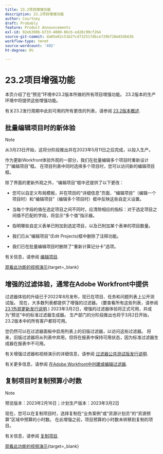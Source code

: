 ```yaml
---
title: 23.2项目增强功能
description: 23.2项目增强功能
author: Courtney
draft: Probably
feature: Product Announcements
exl-id: 02eb390b-b733-4080-86cb-ed28c99cf2b4
source-git-commit: da05e02c51627cd732517dbce729bf28e65db63b
workflow-type: tm+mt
source-wordcount: '492'
ht-degree: 0%

---
```


# 23.2项目增强功能

本页介绍了在“预览”环境中23.2版本所做的所有项目增强功能。 23.2版本的生产环境中将提供这些增强功能。

有关23.2发行周期中此刻可用的所有更改的列表，请参阅 [23.2版本概述](/help/quicksilver/product-announcements/product-releases/23.2-release-activity/23-2-release-overview.md).

## 批量编辑项目时的新体验

>[!NOTE]
>
>从3月23日开始，这将分阶段推出并在2023年5月11日之后完成，以投入生产。

作为更新Workfront体验外观的一部分，我们在批量编辑多个项目时重新设计了“编辑项目”框。 在项目列表中同时选择多个项目时，您可以访问新的编辑项目框。

除了界面的更新外观之外，“编辑项目”框中还提供了以下更改：

* 您可以自定义布局模板，并在项目的“详细信息”页面、“编辑项目”（编辑一个项目时）和“编辑项目”（编辑多个项目时）框中反映这些自定义设置。

* 当每个字段的值在选定项目之间不同时，应清除相应的指标：对于选定项目之间值不匹配的字段，将显示“多个值”指示器。

* 指明哪些自定义表单已附加到选定项目，以及已附加某个表单的项目数量。

* 我们已从“编辑项目”(Edit Projects)框中删除了注释功能。

* 我们已在批量编辑项目时删除了“重新计算记分卡”选项。

有关信息，请参阅 [编辑项目](/help/quicksilver/manage-work/projects/manage-projects/edit-projects.md).

[观看此功能的视频演示](https://video.tv.adobe.com/v/3416587/){target=_blank}

## 增强的过滤体验，通常在Adobe Workfront中提供

过滤器体验的升级已于2022年8月发布，现已在项目、任务和问题列表上公开测试版。 现在，大多数列表都提供了增强的过滤器。 (要查看所有这些列表，请参阅 [23.1外观更新发行说明](/help/quicksilver/product-announcements/product-releases/23.1-release-activity/23-1-look-and-feel-updates.md).) 2023年3月2日，增强的过滤器体验将正式可用，并成为“预览”中的标准过滤器生成器。 生产部门的分阶段推出也将于3月2日开始，23.2版本中的所有客户都将可用。

您仍然可以在过滤器面板中启用列表上的旧版过滤器，以访问这些过滤器。 将来，旧版过滤器将从列表中弃用，但将在报表中保持可用状态，因为标准过滤器生成器在报表中不可用。

有关增强过滤器和视频演示的详细信息，请参阅 [过滤器公共测试版发行说明](/help/quicksilver/product-announcements/product-releases/22.4-release-activity/22-4-project-enhancements.md).

有关更多信息，请参阅 [在Adobe Workfront中创建或编辑过滤器](/help/quicksilver/reports-and-dashboards/reports/reporting-elements/create-filters.md).

## 复制项目时复制预算小时数

>[!NOTE]
>
>预览版本：2023年2月16日；计划生产版本：2023年3月2日

现在，您可以在复制项目时，选择复制在“业务案例”或“资源计划员”的“资源预算”区域中预算的小时数。 在此增强之前，项目预算的小时数未转移到复制的项目。

有关信息，请参阅 [复制项目](/help/quicksilver/manage-work/projects/manage-projects/copy-project.md).

[观看此功能的视频演示](https://video.tv.adobe.com/v/3415713/){target=_blank}
